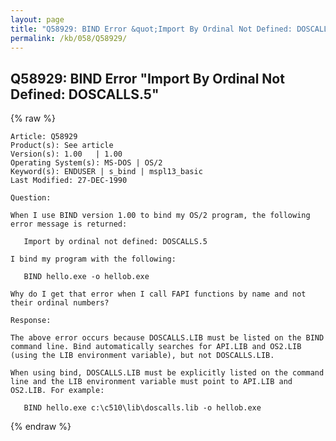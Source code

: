 ```yaml
---
layout: page
title: "Q58929: BIND Error &quot;Import By Ordinal Not Defined: DOSCALLS.5&quot;"
permalink: /kb/058/Q58929/
---
```


## Q58929: BIND Error &quot;Import By Ordinal Not Defined: DOSCALLS.5&quot;

{% raw %}

	Article: Q58929
	Product(s): See article
	Version(s): 1.00   | 1.00
	Operating System(s): MS-DOS | OS/2
	Keyword(s): ENDUSER | s_bind | mspl13_basic
	Last Modified: 27-DEC-1990
	
	Question:
	
	When I use BIND version 1.00 to bind my OS/2 program, the following
	error message is returned:
	
	   Import by ordinal not defined: DOSCALLS.5
	
	I bind my program with the following:
	
	   BIND hello.exe -o hellob.exe
	
	Why do I get that error when I call FAPI functions by name and not
	their ordinal numbers?
	
	Response:
	
	The above error occurs because DOSCALLS.LIB must be listed on the BIND
	command line. Bind automatically searches for API.LIB and OS2.LIB
	(using the LIB environment variable), but not DOSCALLS.LIB.
	
	When using bind, DOSCALLS.LIB must be explicitly listed on the command
	line and the LIB environment variable must point to API.LIB and
	OS2.LIB. For example:
	
	   BIND hello.exe c:\c510\lib\doscalls.lib -o hellob.exe

{% endraw %}
